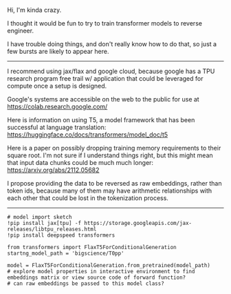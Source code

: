 Hi, I'm kinda crazy.

I thought it would be fun to try to train transformer models to reverse engineer.

I have trouble doing things, and don't really know how to do that, so just a few bursts are likely to appear here.

---
I recommend using jax/flax and google cloud, because google has a TPU research program free trail w/ application that could be leveraged for compute
once a setup is designed.

Google's systems are accessible on the web to the public for use at https://colab.research.google.com/

Here is information on using T5, a model framework that has been successful at language translation: https://huggingface.co/docs/transformers/model_doc/t5

Here is a paper on possibly dropping training memory requirements to their square root.  I'm not sure if I understand things right, but this might mean that input data chunks could be much much longer: https://arxiv.org/abs/2112.05682

I propose providing the data to be reversed as raw embeddings, rather than token ids, because many of them may have arithmetic relationships with each other that could be lost in the tokenization process.

----
```
# model import sketch
!pip install jax[tpu] -f https://storage.googleapis.com/jax-releases/libtpu_releases.html
!pip install deepspeed transformers

from transformers import FlaxT5ForConditionalGeneration
startng_model_path = 'bigscience/T0pp'

model = FlaxT5ForConditionalGeneration.from_pretrained(model_path)
# explore model properties in interactive environment to find embeddings matrix or view source code of forward function?
# can raw embeddings be passed to this model class?
```
